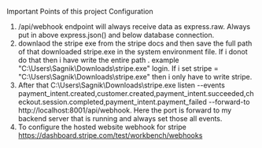 Important Points of this project Configuration

1.  /api/webhook endpoint will always receive data as express.raw. Always put in above express.json() and below database connection.
2. downlaod the stripe exe from the stripe docs and then save the full path of that downloaded stripe.exe in the system environment file.
If i donot do that then i have write the entire path . example "C:\Users\Sagnik\Downloads\stripe.exe" login. If i set stripe = "C:\Users\Sagnik\Downloads\stripe.exe" then i only have to write stripe.
3. After that C:\Users\Sagnik\Downloads\stripe.exe listen --events payment_intent.created,customer.created,payment_intent.succeeded,checkout.session.completed,payment_intent.payment_failed --forward-to http://localhost:8001/api/webhook. Here the port is forward to my backend server that is running and always set those all events.
4. To configure the hosted website webhook for stripe https://dashboard.stripe.com/test/workbench/webhooks 